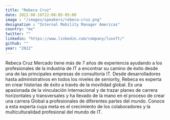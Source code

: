 ```yaml
---
title: "Rebeca Cruz"
date: 2022-08-16T22:08:05-05:00
image : "/images/speakers/rebeca-cruz.png"
designation : "Internal Mobility Manager Americas"
country: "mx"
twitter: ""
linkedin: "https://www.linkedin.com/company/luxoft/"
github: ""
year: "2022"
---
```


Rebeca Cruz Mercado tiene más de 7 años de experiencia ayudando a los profesionales de la industria de IT a encontrar su camino de éxito desde una de las principales empresas de consultoría IT. Desde desarrolladores hasta administrativos en todos los niveles de seniority, Rebeca es experta en crear historias de éxito a través de la movilidad global. Es una apasionada de la vinculación internacional y de trazar planes de carrera horizontales y transversales y ha llevado de la mano en el proceso de crear una carrera Global a profesionales de diferentes partes del mundo. Conoce a esta experta cuya meta es el crecimiento de los colaboradores y la multiculturalidad profesional del mundo de IT.
